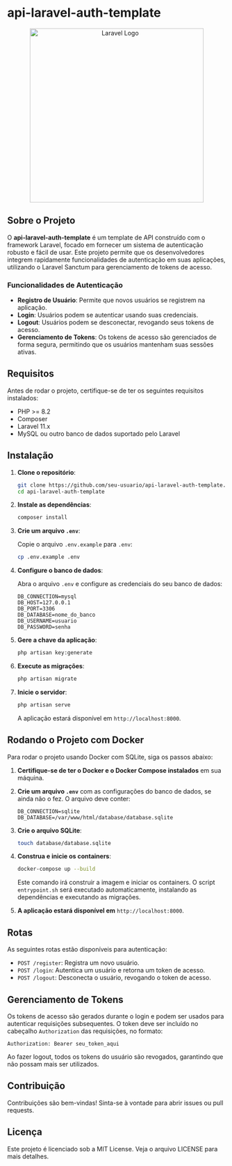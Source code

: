 # api-laravel-auth-template

<p align="center">
    <a href="https://laravel.com" target="_blank">
        <img src="https://raw.githubusercontent.com/laravel/art/master/logo-lockup/5%20SVG/2%20CMYK/1%20Full%20Color/laravel-logolockup-cmyk-red.svg" width="400" alt="Laravel Logo">
    </a>
</p>

## Sobre o Projeto

O **api-laravel-auth-template** é um template de API construído com o framework Laravel, focado em fornecer um sistema de autenticação robusto e fácil de usar. Este projeto permite que os desenvolvedores integrem rapidamente funcionalidades de autenticação em suas aplicações, utilizando o Laravel Sanctum para gerenciamento de tokens de acesso.

### Funcionalidades de Autenticação

- **Registro de Usuário**: Permite que novos usuários se registrem na aplicação.
- **Login**: Usuários podem se autenticar usando suas credenciais.
- **Logout**: Usuários podem se desconectar, revogando seus tokens de acesso.
- **Gerenciamento de Tokens**: Os tokens de acesso são gerenciados de forma segura, permitindo que os usuários mantenham suas sessões ativas.

## Requisitos

Antes de rodar o projeto, certifique-se de ter os seguintes requisitos instalados:

- PHP >= 8.2
- Composer
- Laravel 11.x
- MySQL ou outro banco de dados suportado pelo Laravel

## Instalação

1. **Clone o repositório**:

   ```bash
   git clone https://github.com/seu-usuario/api-laravel-auth-template.git
   cd api-laravel-auth-template
   ```

2. **Instale as dependências**:

   ```bash
   composer install
   ```

3. **Crie um arquivo `.env`**:

   Copie o arquivo `.env.example` para `.env`:

   ```bash
   cp .env.example .env
   ```

4. **Configure o banco de dados**:

   Abra o arquivo `.env` e configure as credenciais do seu banco de dados:

   ```env
   DB_CONNECTION=mysql
   DB_HOST=127.0.0.1
   DB_PORT=3306
   DB_DATABASE=nome_do_banco
   DB_USERNAME=usuario
   DB_PASSWORD=senha
   ```

5. **Gere a chave da aplicação**:

   ```bash
   php artisan key:generate
   ```

6. **Execute as migrações**:

   ```bash
   php artisan migrate
   ```

7. **Inicie o servidor**:

   ```bash
   php artisan serve
   ```

   A aplicação estará disponível em `http://localhost:8000`.

## Rodando o Projeto com Docker

Para rodar o projeto usando Docker com SQLite, siga os passos abaixo:

1. **Certifique-se de ter o Docker e o Docker Compose instalados** em sua máquina.

2. **Crie um arquivo `.env`** com as configurações do banco de dados, se ainda não o fez. O arquivo deve conter:

   ```env
   DB_CONNECTION=sqlite
   DB_DATABASE=/var/www/html/database/database.sqlite
   ```

3. **Crie o arquivo SQLite**:

   ```bash
   touch database/database.sqlite
   ```

4. **Construa e inicie os containers**:

   ```bash
   docker-compose up --build
   ```

   Este comando irá construir a imagem e iniciar os containers. O script `entrypoint.sh` será executado automaticamente, instalando as dependências e executando as migrações.

5. **A aplicação estará disponível em** `http://localhost:8000`.   

## Rotas

As seguintes rotas estão disponíveis para autenticação:

- `POST /register`: Registra um novo usuário.
- `POST /login`: Autentica um usuário e retorna um token de acesso.
- `POST /logout`: Desconecta o usuário, revogando o token de acesso.

## Gerenciamento de Tokens

Os tokens de acesso são gerados durante o login e podem ser usados para autenticar requisições subsequentes. O token deve ser incluído no cabeçalho `Authorization` das requisições, no formato:

```
Authorization: Bearer seu_token_aqui
```

Ao fazer logout, todos os tokens do usuário são revogados, garantindo que não possam mais ser utilizados.

## Contribuição

Contribuições são bem-vindas! Sinta-se à vontade para abrir issues ou pull requests.

## Licença

Este projeto é licenciado sob a MIT License. Veja o arquivo LICENSE para mais detalhes.
